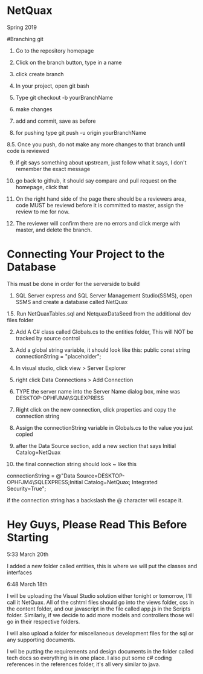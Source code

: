 # NetQuax
Spring 2019


#Branching git

1. Go to the repository homepage

2. Click on the branch button, type in a name

3. click create branch

4. In your project, open git bash

5. Type git checkout -b yourBranchName

6. make changes

7. add and commit, save as before

8. for pushing type git push -u origin yourBranchName 

8.5. Once you push,  do not make any more changes to that branch until code is reviewed

9. if git says something about upstream, just follow what it says, I don't remember the exact message

10. go back to github, it should say compare and pull request on the homepage, click that

11. On the right hand side of the page there should be a reviewers area, code MUST be reviewd before it is committed to 
    master, assign the review to me for now.

12. The reviewer will confirm there are no errors and click merge with master, and delete the branch.




# Connecting Your Project to the Database

This must be done in order for the serverside to build

1. SQL Server express and SQL Server Management Studio(SSMS), open SSMS and create a database called NetQuax

 1.5. Run NetQuaxTables.sql and NetquaxDataSeed from the additional dev files folder

2. Add A C# class called Globals.cs to the entities folder, This will NOT be tracked by source control

3. Add a global string variable, it should look like this: public const string connectionString = "placeholder";

4. In visual studio, click view > Server Explorer

5. right click Data Connections > Add Connection

6. TYPE the server name into the Server Name dialog box, mine was DESKTOP-OPHFJM4\SQLEXPRESS

7. Right click on the new connection, click properties and copy the connection string

8. Assign the connectionString variable in Globals.cs to the value you just copied

9. after the Data Source section, add a new section that says Initial Catalog=NetQuax

10. the final connection string should look  ~ like this

 connectionString = @"Data Source=DESKTOP-OPHFJM4\SQLEXPRESS;Initial Catalog=NetQuax; Integrated Security=True";

if the connection string has a backslash the @ character will escape it.


# Hey Guys, Please Read This Before Starting

5:33 March 20th

I added a new folder called entities, this is where we will put the classes and interfaces

6:48 March 18th

I will be uploading the Visual Studio solution either tonight or tomorrow, I'll call it NetQuax. All of the cshtml files should go into the views folder, css in the content folder, and our javascript in the file called app.js in the Scripts folder. Similarly, if we decide to add more models and controllers those will go in their respective folders.

I will also upload a folder for miscellaneous development files for the sql or any supporting documents.

I wil be putting the requirements and design documents in the folder called tech docs so everything is in one place. I also put some c# coding references in the references folder, it's all very similar to java.





